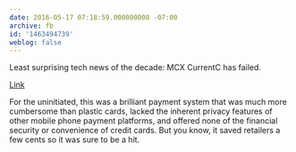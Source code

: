 ```yaml
---
date: 2016-05-17 07:18:59.000000000 -07:00
archive: fb
id: '1463494739'
weblog: false
---
```


Least surprising tech news of the decade: MCX CurrentC has failed. 

[Link](http://techcrunch.com/2016/05/16/mcx-postpones-national-rollout-of-apple-pay-rival-currentc-lays-off-30-to-focus-on-bank-deals/)

For the uninitiated, this was a brilliant payment system that was much more cumbersome than plastic cards, lacked the inherent privacy features of other mobile phone payment platforms, and offered none of the financial security or convenience of credit cards. But you know, it saved retailers a few cents so it was sure to be a hit.
